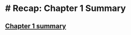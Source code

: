 
# # Recap: Chapter 1 Summary

## [Chapter 1 summary](https://developer.download.nvidia.com/assets/Clara/flare/tutorials/Chapter1/part1-chapter1-01.8-recap.mp4)